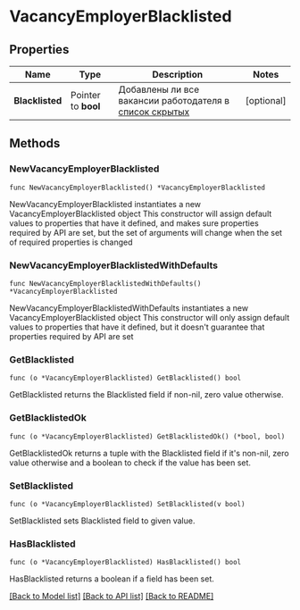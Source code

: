 # VacancyEmployerBlacklisted

## Properties

Name | Type | Description | Notes
------------ | ------------- | ------------- | -------------
**Blacklisted** | Pointer to **bool** | Добавлены ли все вакансии работодателя в [список скрытых](#tag/Skrytye-rabotodateli) | [optional] 

## Methods

### NewVacancyEmployerBlacklisted

`func NewVacancyEmployerBlacklisted() *VacancyEmployerBlacklisted`

NewVacancyEmployerBlacklisted instantiates a new VacancyEmployerBlacklisted object
This constructor will assign default values to properties that have it defined,
and makes sure properties required by API are set, but the set of arguments
will change when the set of required properties is changed

### NewVacancyEmployerBlacklistedWithDefaults

`func NewVacancyEmployerBlacklistedWithDefaults() *VacancyEmployerBlacklisted`

NewVacancyEmployerBlacklistedWithDefaults instantiates a new VacancyEmployerBlacklisted object
This constructor will only assign default values to properties that have it defined,
but it doesn't guarantee that properties required by API are set

### GetBlacklisted

`func (o *VacancyEmployerBlacklisted) GetBlacklisted() bool`

GetBlacklisted returns the Blacklisted field if non-nil, zero value otherwise.

### GetBlacklistedOk

`func (o *VacancyEmployerBlacklisted) GetBlacklistedOk() (*bool, bool)`

GetBlacklistedOk returns a tuple with the Blacklisted field if it's non-nil, zero value otherwise
and a boolean to check if the value has been set.

### SetBlacklisted

`func (o *VacancyEmployerBlacklisted) SetBlacklisted(v bool)`

SetBlacklisted sets Blacklisted field to given value.

### HasBlacklisted

`func (o *VacancyEmployerBlacklisted) HasBlacklisted() bool`

HasBlacklisted returns a boolean if a field has been set.


[[Back to Model list]](../README.md#documentation-for-models) [[Back to API list]](../README.md#documentation-for-api-endpoints) [[Back to README]](../README.md)


